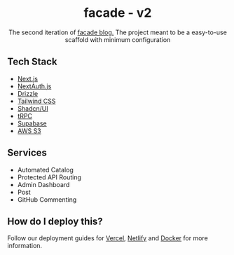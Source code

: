 <h1 align="center">
    facade - v2
</h1>
<p align="center">
  The second iteration of <a href="https://facade-v2.vercel.app" target="_blank">facade blog.</a> The project meant to be a easy-to-use scaffold with minimum configuration 
</p>

## Tech Stack

- [Next.js](https://nextjs.org)
- [NextAuth.js](https://next-auth.js.org)
- [Drizzle](https://orm.drizzle.team)
- [Tailwind CSS](https://tailwindcss.com)
- [Shadcn/UI](https://ui.shadcn.com/)
- [tRPC](https://trpc.io)
- [Supabase](https://supabase.com/)
- [AWS S3](https://docs.aws.amazon.com/AWSJavaScriptSDK/v3/latest/)

## Services
- Automated Catalog
- Protected API Routing
- Admin Dashboard
- Post
- GitHub Commenting

## How do I deploy this?

Follow our deployment guides for [Vercel](https://create.t3.gg/en/deployment/vercel), [Netlify](https://create.t3.gg/en/deployment/netlify) and [Docker](https://create.t3.gg/en/deployment/docker) for more information.

